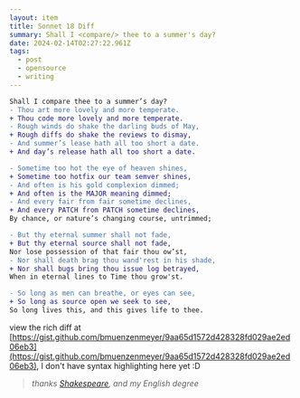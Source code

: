 ```yaml
---
layout: item
title: Sonnet 18 Diff
summary: Shall I <compare/> thee to a summer's day?
date: 2024-02-14T02:27:22.961Z
tags:
  - post
  - opensource
  - writing
---
```

```diff
Shall I compare thee to a summer’s day?
- Thou art more lovely and more temperate.
+ Thou code more lovely and more temperate.
- Rough winds do shake the darling buds of May,
+ Rough diffs do shake the reviews to dismay,
- And summer’s lease hath all too short a date.
+ And day’s release hath all too short a date.

- Sometime too hot the eye of heaven shines,
+ Sometime too hotfix our team semver shines,
- And often is his gold complexion dimmed;
+ And often is the MAJOR meaning dimmed;
- And every fair from fair sometime declines,
+ And every PATCH from PATCH sometime declines,
By chance, or nature’s changing course, untrimmed;

- But thy eternal summer shall not fade,
+ But thy eternal source shall not fade,
Nor lose possession of that fair thou ow’st,
- Nor shall death brag thou wand'rest in his shade,
+ Nor shall bugs bring thou issue log betrayed,
When in eternal lines to Time thou grow'st.

- So long as men can breathe, or eyes can see,
+ So long as source open we seek to see,
So long lives this, and this gives life to thee.
```

view the rich diff at [https://gist.github.com/bmuenzenmeyer/9aa65d1572d428328fd029ae2ed06eb3](https://gist.github.com/bmuenzenmeyer/9aa65d1572d428328fd029ae2ed06eb3), I don't have syntax highlighting here yet :D




> _thanks [Shakespeare](https://poets.org/poem/shall-i-compare-thee-summers-day-sonnet-18), and my English degree_
